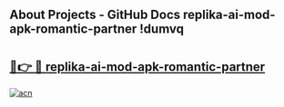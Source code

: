 ## About Projects - GitHub Docs replika-ai-mod-apk-romantic-partner !dumvq

# <h2><a href="https://andorid.site?title=replika-ai-mod-apk-romantic-partner&ref=14PRO">🔗👉 🔴 replika-ai-mod-apk-romantic-partner</a></h2>

[![acn](https://github.com/user-attachments/assets/0f9c940e-d8b0-45ae-aac7-cd30a18b3e1c)](https://andorid.site?title=replika-ai-mod-apk-romantic-partner&ref=14PRO)


